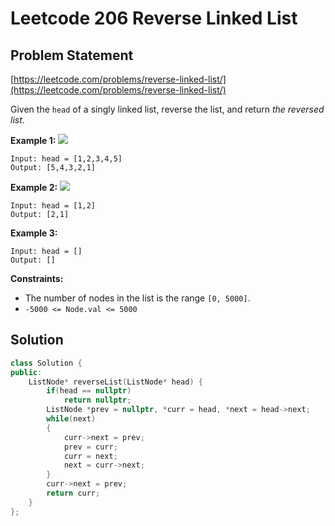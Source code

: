 # Leetcode 206 Reverse Linked List

## Problem Statement

[https://leetcode.com/problems/reverse-linked-list/](https://leetcode.com/problems/reverse-linked-list/)

Given the `head` of a singly linked list, reverse the list, and return _the reversed list_.

**Example 1:** ![](https://assets.leetcode.com/uploads/2021/02/19/rev1ex1.jpg)

```text
Input: head = [1,2,3,4,5]
Output: [5,4,3,2,1]
```

**Example 2:** ![](https://assets.leetcode.com/uploads/2021/02/19/rev1ex2.jpg)

```text
Input: head = [1,2]
Output: [2,1]
```

**Example 3:**

```text
Input: head = []
Output: []
```

**Constraints:**

* The number of nodes in the list is the range `[0, 5000]`.
* `-5000 <= Node.val <= 5000`

## Solution

```cpp
class Solution {
public:
    ListNode* reverseList(ListNode* head) {
        if(head == nullptr)
            return nullptr;
        ListNode *prev = nullptr, *curr = head, *next = head->next;
        while(next)
        {
            curr->next = prev;
            prev = curr;
            curr = next;
            next = curr->next;
        }
        curr->next = prev;
        return curr;
    }
};
```

